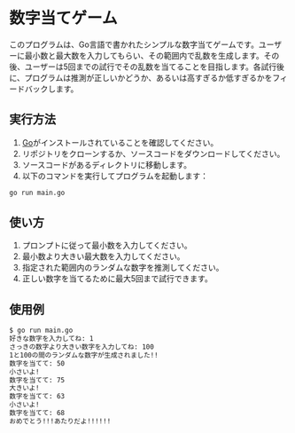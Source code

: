 # 数字当てゲーム

このプログラムは、Go言語で書かれたシンプルな数字当てゲームです。ユーザーに最小数と最大数を入力してもらい、その範囲内で乱数を生成します。その後、ユーザーは5回までの試行でその乱数を当てることを目指します。各試行後に、プログラムは推測が正しいかどうか、あるいは高すぎるか低すぎるかをフィードバックします。

## 実行方法

1. [Go](https://golang.org/dl/)がインストールされていることを確認してください。
2. リポジトリをクローンするか、ソースコードをダウンロードしてください。
3. ソースコードがあるディレクトリに移動します。
4. 以下のコマンドを実行してプログラムを起動します：

```sh
go run main.go
```

## 使い方

1. プロンプトに従って最小数を入力してください。
2. 最小数より大きい最大数を入力してください。
3. 指定された範囲内のランダムな数字を推測してください。
4. 正しい数字を当てるために最大5回まで試行できます。

## 使用例

```sh
$ go run main.go
好きな数字を入力してね: 1
さっきの数字より大きい数字を入力してね: 100
1と100の間のランダムな数字が生成されました!!
数字を当てて: 50
小さいよ!
数字を当てて: 75
大きいよ!
数字を当てて: 63
小さいよ!
数字を当てて: 68
おめでとう!!!あたりだよ!!!!!!
```